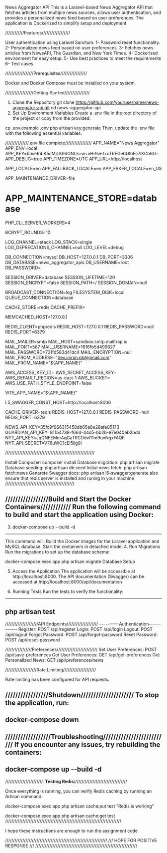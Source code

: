 News Aggregator API
This is a Laravel-based News Aggregator API that fetches articles from multiple news sources, allows user authentication, and provides a personalized news feed based on user preferences. The application is Dockerized to simplify setup and deployment.


////////////Features//////////////////


User authentication using Laravel Sanctum.
1- Password reset functionality.
2- Personalized news feed based on user preferences.
3- Fetches news articles from NewsAPI, The Guardian, and New York Times.
4- Dockerized environment for easy setup.
5- Use best practices to meet the requirements 
6- Test cases

//////////////////Prerequisites/////////////////

Docker and Docker Compose must be installed on your system.

//////////////////Getting Started////////////////

1. Clone the Repository
git clone https://github.com/yourusername/news-aggregator-api.git
cd news-aggregator-api
2. Set Up Environment Variables
Create a .env file in the root directory of the project or copy from the provided:

cp .env.example .env
php artisan key:generate
Then, update the .env file with the following essential variables:

///////////////.env file complete/////////////////
APP_NAME="News Aggregator"
APP_ENV=local
APP_KEY=base64:K5cMjLK9dONLk+w+xHr9vef+uT6EGebOIbFc7lKCb6U=
APP_DEBUG=true
APP_TIMEZONE=UTC
APP_URL=http://localhost

APP_LOCALE=en
APP_FALLBACK_LOCALE=en
APP_FAKER_LOCALE=en_US

APP_MAINTENANCE_DRIVER=file
# APP_MAINTENANCE_STORE=database

PHP_CLI_SERVER_WORKERS=4

BCRYPT_ROUNDS=12

LOG_CHANNEL=stack
LOG_STACK=single
LOG_DEPRECATIONS_CHANNEL=null
LOG_LEVEL=debug

DB_CONNECTION=mysql
DB_HOST=127.0.0.1
DB_PORT=3306
DB_DATABASE=news_aggregator_apis
DB_USERNAME=root
DB_PASSWORD=

SESSION_DRIVER=database
SESSION_LIFETIME=120
SESSION_ENCRYPT=false
SESSION_PATH=/
SESSION_DOMAIN=null

BROADCAST_CONNECTION=log
FILESYSTEM_DISK=local
QUEUE_CONNECTION=database

CACHE_STORE=redis
CACHE_PREFIX=

MEMCACHED_HOST=127.0.0.1

REDIS_CLIENT=phpredis
REDIS_HOST=127.0.0.1
REDIS_PASSWORD=null
REDIS_PORT=6379

MAIL_MAILER=smtp
MAIL_HOST=sandbox.smtp.mailtrap.io
MAIL_PORT=587
MAIL_USERNAME=1616fb5d499627
MAIL_PASSWORD=731fd583d41dc4
MAIL_ENCRYPTION=null
MAIL_FROM_ADDRESS="dev.imran.pk@gmail.com"
MAIL_FROM_NAME="${APP_NAME}"

AWS_ACCESS_KEY_ID=
AWS_SECRET_ACCESS_KEY=
AWS_DEFAULT_REGION=us-east-1
AWS_BUCKET=
AWS_USE_PATH_STYLE_ENDPOINT=false

VITE_APP_NAME="${APP_NAME}"

L5_SWAGGER_CONST_HOST=http://localhost:8000

CACHE_DRIVER=redis
REDIS_HOST=127.0.0.1
REDIS_PASSWORD=null
REDIS_PORT=6379


NEWS_API_KEY=35fc9f966315458db65a8e28afe05173
GUARDIAN_API_KEY=811b4738-f664-44d5-bb2b-97e040eb2bdd
NYT_API_KEY=JgQNFEMnrAqGaTKCDdv01m9qnNgxFAQh
NYT_API_SECRET=V76uWO1cEi5lig0I


/////////////////////////////////////////////////////////

Install Composer: composer install
Database migration: php artisan migrate
Database seeding: php artisan db:seed
Initial news fetch: php artisan fetch:news
Genarete Swagger docs: php artisan l5-swagger:generate
also ensure that redis server is installed and runing in your machine
////////////////////////////////////////////


/////////////////Build and Start the Docker Containers////////////
Run the following command to build and start the application using Docker:
--------------------------------
3. docker-compose up --build -d
--------------------------------
This command will:
Build the Docker images for the Laravel application and MySQL database.
Start the containers in detached mode.
4. Run Migrations
Run the migrations to set up the database schema:

docker-compose exec app php artisan migrate
Database Setup



5. Access the Application
The application will be accessible at http://localhost:8000.
The API documentation (Swagger) can be accessed at http://localhost:8000/api/documentation

6. Running Tests
Run the tests to verify the functionality:
----------------------------------------
php artisan test
-----------------------------------------

/////////////////////API Endpoints////////////////////
----------Authentication------------
Register: POST /api/register
Login: POST /api/login
Logout: POST /api/logout
Forgot Password: POST /api/forgot-password
Reset Password: POST /api/reset-password

/////////////////Preferences//////////////////////////
Set User Preferences: POST /api/save-preferences
Get User Preferences: GET /api/get-preferences
Get Personalized News: GET /api/preferences/news

////////////////////Rate Limiting/////////////////////

Rate limiting has been configured for API requests.

/////////////////Shutdown/////////////////////
To stop the application, run:
---------------------------
docker-compose down
---------------------------
//////////////////Troubleshooting//////////////////////////
If you encounter any issues, try rebuilding the containers:
----------------------------------
docker-compose up --build -d
----------------------------------

////////////////////////. **Testing Redis**//////////////////////////////////


Once everything is running, you can verify Redis caching by running an Artisan command:

docker-compose exec app php artisan cache:put test "Redis is working"

docker-compose exec app php artisan cache:get test
//////////////////////////////////////////////////////////////////////////



I hope these instructions are enough to run the assignment code

/////////////////////////////////////////////////////////////////
///           HOPE FOR POSITIVE RESPONSE                      ///
/////////////////////////////////////////////////////////////////